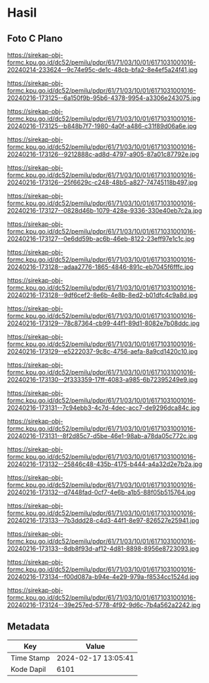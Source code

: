 # Hasil

## Foto C Plano

https://sirekap-obj-formc.kpu.go.id/dc52/pemilu/pdpr/61/71/03/10/01/6171031001016-20240214-233624--9c74e95c-de1c-48cb-bfa2-8e4ef5a24f41.jpg

https://sirekap-obj-formc.kpu.go.id/dc52/pemilu/pdpr/61/71/03/10/01/6171031001016-20240216-173125--6a150f9b-95b6-4378-9954-a3306e243075.jpg

https://sirekap-obj-formc.kpu.go.id/dc52/pemilu/pdpr/61/71/03/10/01/6171031001016-20240216-173125--b848b7f7-1980-4a0f-a486-c31f89d06a6e.jpg

https://sirekap-obj-formc.kpu.go.id/dc52/pemilu/pdpr/61/71/03/10/01/6171031001016-20240216-173126--9212888c-ad8d-4797-a905-87a01c87792e.jpg

https://sirekap-obj-formc.kpu.go.id/dc52/pemilu/pdpr/61/71/03/10/01/6171031001016-20240216-173126--25f6629c-c248-48b5-a827-74745118b497.jpg

https://sirekap-obj-formc.kpu.go.id/dc52/pemilu/pdpr/61/71/03/10/01/6171031001016-20240216-173127--0828d46b-1079-428e-9336-330e40eb7c2a.jpg

https://sirekap-obj-formc.kpu.go.id/dc52/pemilu/pdpr/61/71/03/10/01/6171031001016-20240216-173127--0e6dd59b-ac6b-46eb-8122-23eff97e1c1c.jpg

https://sirekap-obj-formc.kpu.go.id/dc52/pemilu/pdpr/61/71/03/10/01/6171031001016-20240216-173128--adaa2776-1865-4846-891c-eb7045f6fffc.jpg

https://sirekap-obj-formc.kpu.go.id/dc52/pemilu/pdpr/61/71/03/10/01/6171031001016-20240216-173128--9df6cef2-8e6b-4e8b-8ed2-b01dfc4c9a8d.jpg

https://sirekap-obj-formc.kpu.go.id/dc52/pemilu/pdpr/61/71/03/10/01/6171031001016-20240216-173129--78c87364-cb99-44f1-89d1-8082e7b08ddc.jpg

https://sirekap-obj-formc.kpu.go.id/dc52/pemilu/pdpr/61/71/03/10/01/6171031001016-20240216-173129--e5222037-9c8c-4756-aefa-8a9cd1420c10.jpg

https://sirekap-obj-formc.kpu.go.id/dc52/pemilu/pdpr/61/71/03/10/01/6171031001016-20240216-173130--2f333359-17ff-4083-a985-6b72395249e9.jpg

https://sirekap-obj-formc.kpu.go.id/dc52/pemilu/pdpr/61/71/03/10/01/6171031001016-20240216-173131--7c94ebb3-4c7d-4dec-acc7-de9296dca84c.jpg

https://sirekap-obj-formc.kpu.go.id/dc52/pemilu/pdpr/61/71/03/10/01/6171031001016-20240216-173131--8f2d85c7-d5be-46e1-98ab-a78da05c772c.jpg

https://sirekap-obj-formc.kpu.go.id/dc52/pemilu/pdpr/61/71/03/10/01/6171031001016-20240216-173132--25846c48-435b-4175-b444-a4a32d2e7b2a.jpg

https://sirekap-obj-formc.kpu.go.id/dc52/pemilu/pdpr/61/71/03/10/01/6171031001016-20240216-173132--d7448fad-0cf7-4e6b-a1b5-88f05b515764.jpg

https://sirekap-obj-formc.kpu.go.id/dc52/pemilu/pdpr/61/71/03/10/01/6171031001016-20240216-173133--7b3ddd28-c4d3-44f1-8e97-826527e25941.jpg

https://sirekap-obj-formc.kpu.go.id/dc52/pemilu/pdpr/61/71/03/10/01/6171031001016-20240216-173133--8db8f93d-af12-4d81-8898-8956e8723093.jpg

https://sirekap-obj-formc.kpu.go.id/dc52/pemilu/pdpr/61/71/03/10/01/6171031001016-20240216-173134--f00d087a-b94e-4e29-979a-f8534cc1524d.jpg

https://sirekap-obj-formc.kpu.go.id/dc52/pemilu/pdpr/61/71/03/10/01/6171031001016-20240216-173124--39e257ed-5778-4f92-9d6c-7b4a562a2242.jpg


## Metadata

| Key        | Value               |
| ---------- | ------------------- |
| Time Stamp | 2024-02-17 13:05:41 |
| Kode Dapil | 6101                |



